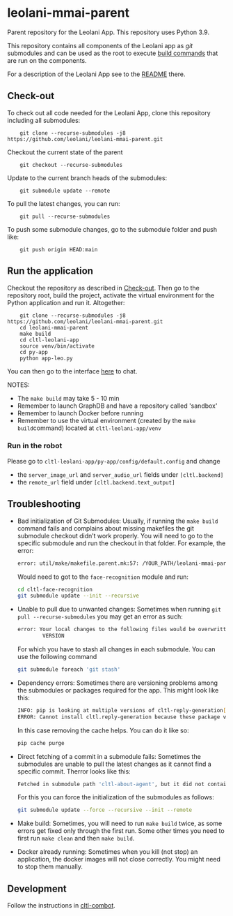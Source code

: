 # leolani-mmai-parent

Parent repository for the Leolani App. This repository uses Python 3.9.

This repository contains all components of the Leolani app as _git_ submodules and can be used as the root to
execute [build commands](https://github.com/leolani/cltl-build/tree/main/make) that are run on the components.

For a description of the Leolani App see to the [README](https://github.com/leolani/cltl-leolani-app) there.

## Check-out

To check out all code needed for the Leolani App, clone this repository including all submodules:

        git clone --recurse-submodules -j8 https://github.com/leolani/leolani-mmai-parent.git

Checkout the current state of the parent

        git checkout --recurse-submodules

Update to the current branch heads of the submodules:

        git submodule update --remote

To pull the latest changes, you can run:

        git pull --recurse-submodules

To push some submodule changes, go to the submodule folder and push like:

        git push origin HEAD:main

## Run the application

Checkout the repository as described in [Check-out](#check-out). Then go to the repository root, build the project,
activate the virtual environment for the Python application and run it. Altogether:

        git clone --recurse-submodules -j8 https://github.com/leolani/leolani-mmai-parent.git
        cd leolani-mmai-parent
        make build
        cd cltl-leolani-app
        source venv/bin/activate
        cd py-app
        python app-leo.py

You can then go to the interface [here](http://0.0.0.0:8000/chatui/static/chat.html) to chat.

NOTES:

- The `make build` may take 5 - 10 min
- Remember to launch GraphDB and have a repository called 'sandbox'
- Remember to launch Docker before running
- Remember to use the virtual environment (created by the `make build`command) located at `cltl-leolani-app/venv`

### Run in the robot

Please go to `cltl-leolani-app/py-app/config/default.config` and change 

* the `server_image_url` and `server_audio_url` fields under `[cltl.backend]`
* the `remote_url` field under `[cltl.backend.text_output]`

## Troubleshooting

- Bad initialization of Git Submodules: Usually, if running the `make build` command fails and complains about missing
  makefiles the git submodule checkout didn’t work properly. You will need to go to the specific submodule and run the
  checkout in that folder. For example, the error:

  ``` bash
  error: util/make/makefile.parent.mk:57: /YOUR_PATH/leolani-mmai-parent/cltl-face-recognition/makefile.d: No such file or directory
  ```

  Would need to got to the `face-recognition` module and run:

  ``` bash 
  cd cltl-face-recognition
  git submodule update --init --recursive
  ```

- Unable to pull due to unwanted changes: Sometimes when running `git pull --recurse-submodules` you may get an error as
  such:

  ```bash
  error: Your local changes to the following files would be overwritten by checkout:
          VERSION
  
  ```

  For which you have to stash all changes in each submodule. You can use the following command

  ```bash
  git submodule foreach 'git stash'
  ```

- Dependency errors: Sometimes there are versioning problems among the submodules or packages required for the app. This
  might look like this:

  ```bash
  INFO: pip is looking at multiple versions of cltl-reply-generation[service] to determine which version is compatible with other requirements. This could take a while.
  ERROR: Cannot install cltl.reply-generation because these package versions have conflicting dependencies.
  ```

  In this case removing the cache helps. You can do it like so:

  ```bash 
  pip cache purge
  ```

- Direct fetching of a commit in a submodule fails: Sometimes the submodules are unable to pull the latest changes as it
  cannot find a specific commit. Therror looks like this:

  ```bash
  Fetched in submodule path 'cltl-about-agent', but it did not contain 017668c1d9dbb36c858fa803fd6285e1236c7d38. Direct fetching of that commit failed.
  ```

  For this you can force the initialization of the submodules as follows:

  ```bash
  git submodule update --force --recursive --init --remote
  ```

- Make build: Sometimes, you will need to run `make build` twice, as some errors get fixed only through the first run.
  Some other times you need to first run `make clean` and then `make build`.

- Docker already running: Sometimes when you kill (not stop) an application, the docker images will not close correctly.
  You might need to stop them manually.

## Development

Follow the instructions in [cltl-combot](https://github.com/leolani/cltl-combot).
